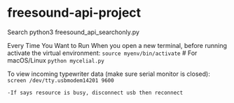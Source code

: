 # freesound-api-project

Search 
python3 freesound_api_searchonly.py


Every Time You Want to Run
When you open a new terminal, before running activate the virtual environment:
`source myenv/bin/activate`  # For macOS/Linux
`python mycelial.py`

To view incoming typewriter data (make sure serial monitor is closed):
`screen /dev/tty.usbmodem14201 9600`

	-If says resource is busy, disconnect usb then reconnect
 
